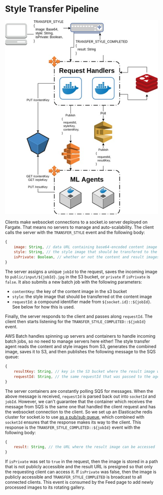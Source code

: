 # Style Transfer Pipeline

![pipeline](docs/style-transfer-pipeline.jpeg)

Clients make websocket connections to a socket.io server deployed on Fargate. That means no servers to manage and auto-scalability. The client calls the server with the `TRANSFER_STYLE` event and the following body:
```js
{
    image: String, // data URL containing base64-encoded content image data and MIME type
    style: String, // the style image that should be transfered to the content image
    isPrivate: Boolean, // whether or not the content and result images should be publicly accessible
}
```

The server assigns a unique `jobId` to the request, saves the incoming image to `public/input/${jobId}.jpg` in the S3 bucket, or `private` if `isPrivate` is `false`. It also submits a new batch job with the following parameters:
* `contentKey`: the key of the content image in the s3 bucket
* `style`: the style image that should be transferred ot the content image
* `requestId`: a compound identifier made from `${socket.id}::${jobId}`. See below for how this is used.

Finally, the server responds to the client and passes along `requestId`. The client then starts listening for the `TRANSFER_STYLE_COMPLETED::${jobId}` event.

AWS Batch handles spinning up servers and containers to handle incoming batch jobs, so no need to manage servers here either! The style transfer agent reads the content and style images from S3, generates the combined image, saves it to S3, and then publishes the following message to the SQS queue:
```js
{
    resultKey: String, // key in the S3 bucket where the result image was saved
    requestId: String, // the same requestId that was passed to the agent
}
```

The server containers are constantly polling SQS for messages. When the above message is received, `requestId` is parsed back out into `socketId` and `jobId`. However, we can't guarantee that the container which receives the message from SQS is the same one that handled the client request and has the websocket connection to the client. So we set up an Elasticache redis cluster for socket.io to use [as a pub/sub queue](https://github.com/socketio/socket.io-redis), which combined with `socketId` ensures that the response makes its way to the client. This response is the `TRANSFER_STYLE_COMPLETED::${jobId}` event with the following body:
```js
{
    result: String, // the URL where the result image can be accessed
}
```

If `isPrivate` was set to `true` in the request, then the image is stored in a path that is not publicly accessible and the result URL is presigned so that only the requesting client can access it. If `isPrivate` was false, then the image is publicly accessible and `TRANSFER_STYLE_COMPLETED` is broadcast to all connected clients. This event is consumed by the Feed page to add newly processed images to its rotating gallery.

